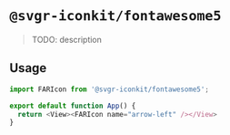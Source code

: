 # `@svgr-iconkit/fontawesome5`

> TODO: description

## Usage

```javascript
import FARIcon from '@svgr-iconkit/fontawesome5';

export default function App() {
  return <View><FARIcon name="arrow-left" /></View>
}

```
